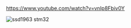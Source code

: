 https://www.youtube.com/watch?v=vnIp8Fbiv0Y

![ssd1963 stm32](https://github.com/user-attachments/assets/3065f218-8bd9-4219-b0ad-9c76ba4f8ad8)
